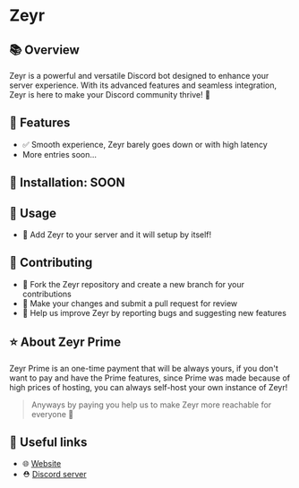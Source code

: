 # Zeyr

## 📚 Overview
Zeyr is a powerful and versatile Discord bot designed to enhance your server experience. With its advanced features and seamless integration, Zeyr is here to make your Discord community thrive! 💪

## 🌟 Features
- ✅ Smooth experience, Zeyr barely goes down or with high latency
- More entries soon...

## 🔧 Installation: SOON

## 📖 Usage
- 🔹 Add Zeyr to your server and it will setup by itself!

## 🤝 Contributing
- 🔸 Fork the Zeyr repository and create a new branch for your contributions
- 🔸 Make your changes and submit a pull request for review
- 🔸 Help us improve Zeyr by reporting bugs and suggesting new features

## ⭐ About Zeyr Prime
Zeyr Prime is an one-time payment that will be always yours, if you don't want to pay and have the Prime features, since Prime was made because of high prices of hosting, you can always self-host your own instance of Zeyr!

> Anyways by paying you help us to make Zeyr more reachable for everyone 💖

## 🔗 Useful links
- 🌐 [Website](https://zeyr.vercel.app)
- ⛑️ [Discord server](https://discord.gg)